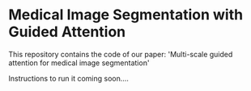 # Medical Image Segmentation with Guided Attention
This repository contains the code of our paper: 'Multi-scale guided attention for medical image segmentation'

Instructions to run it coming soon....
